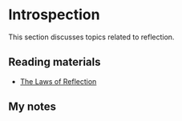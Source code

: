 # Introspection

This section discusses topics related to reflection.

## Reading materials

* [The Laws of Reflection](https://go.dev/blog/laws-of-reflection)

## My notes
